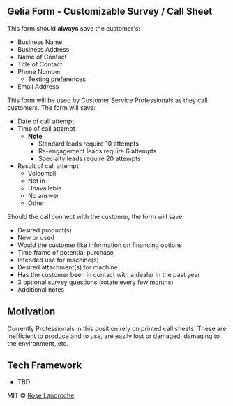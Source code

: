 ## Gelia Form - Customizable Survey / Call Sheet

This form should **always** save the customer's:
- Business Name
- Business Address
- Name of Contact
- Title of Contact
- Phone Number
    - Texting preferences
- Email Address

This form will be used by Customer Service Professionals as they call customers. The form will save:
- Date of call attempt
- Time of call attempt
    - **Note**
        - Standard leads require 10 attempts
        - Re-engagement leads require 6 attempts
        - Specialty leads require 20 attempts
- Result of call attempt
    - Voicemail
    - Not in
    - Unavailable
    - No answer
    - Other

Should the call connect with the customer, the form will save:
- Desired product(s)
- New or used
- Would the customer like information on financing options
- Time frame of potential purchase
- Intended use for machine(s)
- Desired attachment(s) for machine
- Has the customer been in contact with a dealer in the past year
- 3 optional survey questions (rotate every few months)
- Additional notes

## Motivation

Currently Professionals in this position rely on printed call sheets. These are inefficient to produce and to use, are easily lost or damaged, damaging to the environment, etc.

## Tech Framework

- TBD


MIT © [Rose Landroche]()